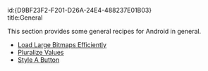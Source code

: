 id:{D9BF23F2-F201-D26A-24E4-488237E01B03}  
title:General  

This section provides some general recipes for Android in general.

-   [Load Large Bitmaps Efficiently](/recipes/android/resources/general/load_large_bitmaps_efficiently) 
-   [Pluralize Values](/recipes/android/resources/general/pluralize_values) 
-   [Style A Button](/recipes/android/resources/general/style_a_button)